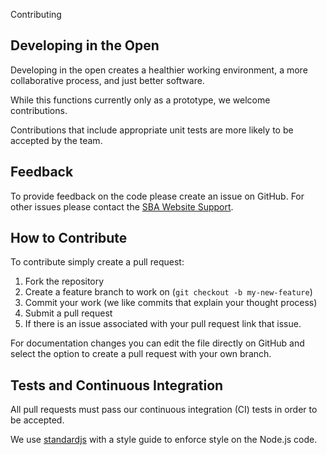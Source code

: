 Contributing

## Developing in the Open

Developing in the open creates a healthier working environment, a more collaborative process, and just better software.

While this functions currently only as a prototype, we welcome contributions.

Contributions that include appropriate unit tests are more likely to be accepted by the team.

## Feedback

To provide feedback on the code please create an issue on GitHub.
For other issues please contact the [SBA Website Support](mailto:support@us-sba.atlassian.net).

## How to Contribute

To contribute simply create a pull request:

1. Fork the repository
2. Create a feature branch to work on (`git checkout -b my-new-feature`)
3. Commit your work (we like commits that explain your thought process)
4. Submit a pull request
5. If there is an issue associated with your pull request link that issue.

For documentation changes you can edit the file directly on GitHub and select the option to create a pull request with your own branch.

## Tests and Continuous Integration

All pull requests must pass our continuous integration (CI) tests in order to be accepted.

We use [standardjs](https://standardjs.com/) with a style guide to enforce style on the Node.js code.